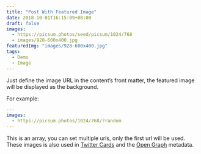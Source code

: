 ```yaml
---
title: "Post With Featured Image"
date: 2018-10-01T16:15:09+08:00
draft: false
images: 
  - https://picsum.photos/seed/picsum/1024/768
  - images/928-600x400.jpg
featuredImg: "images/928-600x400.jpg"
tags: 
  - Demo
  - Image
---
```


Just define the image URL in the content’s front matter, the featured image will be displayed as the background. 

For example:

```yaml
---
images:
  - https://picsum.photos/1024/768/?random
---
```

This is an array, you can set multiple urls, only the first url will be used. These images is also used in [Twitter Cards](https://developer.twitter.com/en/docs/tweets/optimize-with-cards/guides/getting-started.html) and the [Open Graph](http://ogp.me/) metadata.
